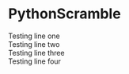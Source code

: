 # PythonScramble
Testing line one <br />
Testing line two <br />
Testing line three <br />
Testing line four <br />
